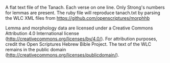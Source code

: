 A flat text file of the Tanach. Each verse on one line. Only Strong's numbers for lemmas are present. The ruby file will reproduce tanach.txt by parsing the WLC XML files from https://github.com/openscriptures/morphhb

Lemma and morphology data are licensed under a Creative Commons Attribution 4.0 International license (http://creativecommons.org/licenses/by/4.0/). For attribution purposes, credit the Open Scriptures Hebrew Bible Project. The text of the WLC remains in the public domain (http://creativecommons.org/licenses/publicdomain/). 
